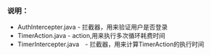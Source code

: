 ### 说明：
* AuthIntercepter.java - 拦截器，用来验证用户是否登录
* TimerAction.java - action,用来执行多次循环耗费时间
* TimerIntercepter.java　- 拦截器，用来计算TimerAction的执行时间
